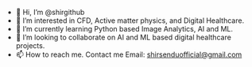 - 👋 Hi, I’m @shirgithub
- 👀 I’m interested in CFD, Active matter physics, and Digital Healthcare.
- 🌱 I’m currently learning Python based Image Analytics, AI and ML. 
- 💞️ I’m looking to collaborate on AI and ML based digital healthcare projects. 
- 📫 How to reach me. Contact me Email: shirsenduofficial@gmail.com

<!---
shirgithub/shirgithub is a ✨ special ✨ repository because its `README.md` (this file) appears on your GitHub profile.
You can click the Preview link to take a look at your changes.
--->
